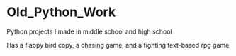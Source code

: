 # Old_Python_Work
Python projects I made in middle school and high school

Has a flappy bird copy, a chasing game, and a fighting text-based rpg game
